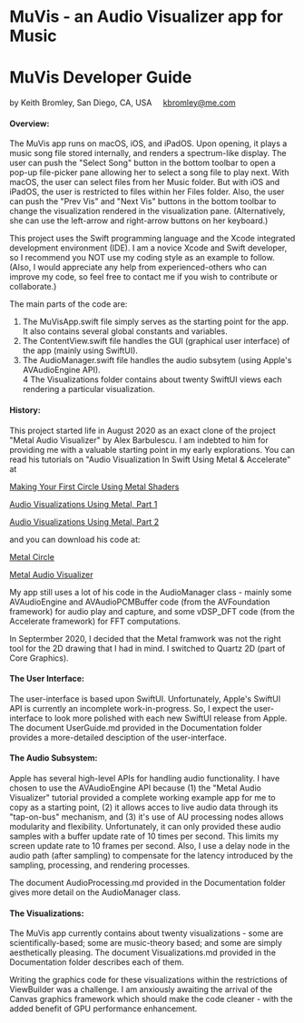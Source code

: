 #  MuVis - an Audio Visualizer app for Music
#  MuVis Developer Guide
by Keith Bromley, San Diego, CA, USA &nbsp; &nbsp; kbromley@me.com

#### **Overview:**

The MuVis app runs on macOS, iOS, and iPadOS.  Upon opening, it plays a music song file stored internally, and renders a spectrum-like display.
The user can push the "Select Song" button in the bottom toolbar to open a pop-up file-picker pane allowing her to select a song file to play next.
With macOS, the user can select files from her Music folder.  But with iOS and iPadOS, the user is restricted to files within her Files folder.
Also, the user can push the "Prev Vis" and "Next Vis" buttons in the bottom toolbar to change the visualization rendered in the visualization pane.
(Alternatively, she can use the left-arrow and right-arrow buttons on her keyboard.)

This project uses the Swift programming language and the Xcode integrated development environment (IDE).
 I am a novice Xcode and Swift developer, so I recommend you NOT use my coding style as an example to follow.  (Also, I would appreciate any help from experienced-others who can improve my code, so feel free to contact me if you wish to contribute or collaborate.)

The main parts of the code are:  
1.  The MuVisApp.swift file simply serves as the starting point for the app.  It also contains several global constants and variables.  
2.  The ContentView.swift file handles the GUI (graphical user interface) of the app (mainly using SwiftUI).  
3.  The AudioManager.swift file handles the audio subsytem (using Apple's AVAudioEngine API).  
4   The Visualizations folder contains about twenty SwiftUI views each rendering a particular visualization.

#### **History:**

This project started life in August 2020 as an exact clone of the project "Metal Audio Visualizer" by Alex Barbulescu.
I am indebted to him for providing me with a valuable starting point in my early explorations.
You can read his tutorials on "Audio Visualization In Swift Using Metal & Accelerate" at

[Making Your First Circle Using Metal Shaders](https://www.medium.com/better-programming/making-your-first-circle-using-metal-shaders-1e5049ec8505)
   
[Audio Visualizations Using Metal, Part 1](https://www.medium.com/@barbulescualex/audio-visualization-in-swift-using-metal-accelerate-part-1-390965c095d7)
   
[Audio Visualizations Using Metal, Part 2](https://www.medium.com/@barbulescualex/audio-visualization-in-swift-using-metal-accelerate-part-2-7ec8df4def91)

and you can download his code at:

[Metal Circle](https://www.github.com/barbulescualex/MetalCircle)
   
[Metal Audio Visualizer](https://www.github.com/barbulescualex/MetalAudioVisualizer)

My app still uses a lot of his code in the AudioManager class - mainly some  AVAudioEngine and AVAudioPCMBuffer code
(from the AVFoundation framework) for audio play and capture, and some vDSP_DFT code (from the Accelerate framework) 
for FFT computations.

In Septermber 2020, I decided that the Metal framwork was not the right tool for the 2D drawing that I had in mind.
I switched to Quartz 2D (part of Core Graphics).

#### **The User Interface:**

The user-interface is based upon SwiftUI.  Unfortunately, Apple's SwiftUI API is currently an incomplete work-in-progress.  So, I expect
the user-interface to look more polished with each new SwiftUI release from Apple.  The document UserGuide.md provided in the Documentation folder provides a more-detailed desciption of the user-interface.

#### **The Audio Subsystem:**

Apple has several high-level APIs for handling audio functionality.  I have chosen to use the AVAudioEngine API because (1) the "Metal Audio
Visualizer" tutorial provided a complete working example app for me to copy as a starting point, (2) it allows acces to live audio data through
its "tap-on-bus" mechanism, and (3) it's use of AU processing nodes allows modularity and flexibility.  Unfortunately, it can only provided
these audio samples with a buffer update rate of 10 times per second.  This limits my screen update rate to 10 frames per second. Also, I use a 
delay node in the audio path (after sampling) to compensate for the latency introduced by the sampling, processing, and rendering processes.
 
The document AudioProcessing.md provided in the Documentation folder gives more detail on the AudioManager class.

#### **The Visualizations:**

The MuVis app currently contains about twenty visualizations - some are scientifically-based; some are music-theory based; and some are
simply aesthetically pleasing.  The document Visualizations.md provided in the Documentation folder describes each of them.

Writing the graphics code for these visualizations within the restrictions of ViewBuilder was a challenge.  I am anxiously awaiting the arrival of the Canvas graphics framework which should make the code cleaner - with the added benefit of GPU performance enhancement.
